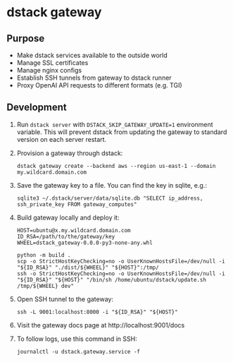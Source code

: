 # dstack gateway

## Purpose

* Make dstack services available to the outside world
* Manage SSL certificates
* Manage nginx configs
* Establish SSH tunnels from gateway to dstack runner
* Proxy OpenAI API requests to different formats (e.g. TGI)

## Development

1. Run `dstack server` with `DSTACK_SKIP_GATEWAY_UPDATE=1` environment variable. This will prevent dstack from updating the gateway to standard version on each server restart.

1. Provision a gateway through dstack:

   ```shell
   dstack gateway create --backend aws --region us-east-1 --domain my.wildcard.domain.com
   ```

1. Save the gateway key to a file. You can find the key in sqlite, e.g.:

   ```shell
   sqlite3 ~/.dstack/server/data/sqlite.db "SELECT ip_address, ssh_private_key FROM gateway_computes"
   ```

1. Build gateway locally and deploy it:

   ```shell
   HOST=ubuntu@x.my.wildcard.domain.com
   ID_RSA=/path/to/the/gateway/key
   WHEEL=dstack_gateway-0.0.0-py3-none-any.whl
   
   python -m build .
   scp -o StrictHostKeyChecking=no -o UserKnownHostsFile=/dev/null -i "${ID_RSA}" "./dist/${WHEEL}" "${HOST}":/tmp/
   ssh -o StrictHostKeyChecking=no -o UserKnownHostsFile=/dev/null -i "${ID_RSA}" "${HOST}" "/bin/sh /home/ubuntu/dstack/update.sh /tmp/${WHEEL} dev"
   ```

1. Open SSH tunnel to the gateway:

   ```shell
   ssh -L 9001:localhost:8000 -i "${ID_RSA}" "${HOST}"
   ```

1. Visit the gateway docs page at http://localhost:9001/docs

1. To follow logs, use this command in SSH:

   ```shell
   journalctl -u dstack.gateway.service -f
   ```
